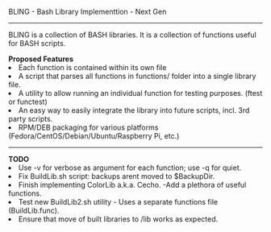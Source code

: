 BLING - Bash Library Implementtion - Next Gen
<hr>
BLING is a collection of BASH libraries. It is a collection of functions useful for BASH scripts.
<p>
<div id="Proposed-Features">
  <b>Proposed Features</b>
    <li> Each function is contained within its own file </li>
    <li> A script that parses all functions in functions/ folder into a single library file. </li> 
    <li> A utility to allow running an individual function for testing purposes. (ftest or functest) </li> 
    <li> An easy way to easily integrate the library into future scripts, incl. 3rd party scripts. </li>
    <li> RPM/DEB packaging for various platforms (Fedora/CentOS/Debian/Ubuntu/Raspberry Pi, etc.) </li>
</div>
<hr>
<div id="TODO">
<b>TODO</b>
  <li> Use -v for verbose as argument for each function; use -q for quiet. </li>
  <li> Fix BuildLib.sh script: backups arent moved to $BackupDir. </li>
  <li> Finish implementing ColorLib a.k.a. Cecho. -Add a plethora of useful functions. </li>
  <li> Test new BuildLib2.sh utility - Uses a separate functions file (BuildLib.func). </li>
  <li> Ensure that move of built libraries to /lib works as expected. </li>
</div>
